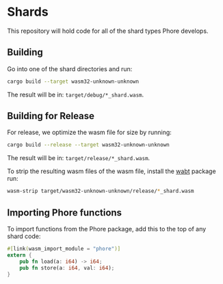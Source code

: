 # Shards

This repository will hold code for all of the shard types Phore develops.

## Building

Go into one of the shard directories and run:

```bash
cargo build --target wasm32-unknown-unknown
```

The result will be in: `target/debug/*_shard.wasm`.

## Building for Release

For release, we optimize the wasm file for size by running:

```bash
cargo build --release --target wasm32-unknown-unknown
```

The result will be in: `target/release/*_shard.wasm`.

To strip the resulting wasm files of the wasm file, install the [wabt](https://github.com/WebAssembly/wabt) package run:

```bash
wasm-strip target/wasm32-unknown-unknown/release/*_shard.wasm
```

## Importing Phore functions

To import functions from the Phore package, add this to the top of any shard code:

```rust
#[link(wasm_import_module = "phore")]
extern {
    pub fn load(a: i64) -> i64;
    pub fn store(a: i64, val: i64);
}
```
